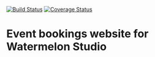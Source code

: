 [![Build Status](https://travis-ci.org/rebkwok/pipsevents.svg?branch=master)](https://travis-ci.org/rebkwok/pipsevents)
[![Coverage Status](https://coveralls.io/repos/rebkwok/pipsevents/badge.svg)](https://coveralls.io/r/rebkwok/pipsevents)

# Event bookings website for Watermelon Studio